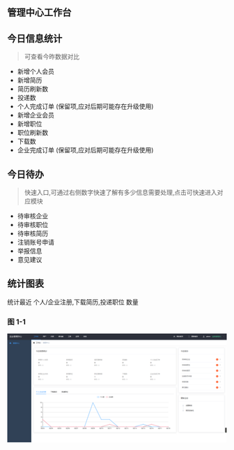 ## 管理中心工作台 <!-- {docsify-ignore} -->

## 今日信息统计
  > 可查看今昨数据对比
  - 新增个人会员
  - 新增简历
  - 简历刷新数
  - 投递数
  - 个人完成订单 (保留项,应对后期可能存在升级使用)
  - 新增企业会员
  - 新增职位
  - 职位刷新数
  - 下载数
  - 企业完成订单 (保留项,应对后期可能存在升级使用)

## 今日待办 
  > 快速入口,可通过右侧数字快速了解有多少信息需要处理,点击可快速进入对应模块
  - 待审核企业
  - 待审核职位
  - 待审核简历
  - 注销账号申请
  - 举报信息
  - 意见建议

## 统计图表
  统计最近 个人/企业注册,下载简历,投递职位 数量

### 图 1-1<!-- {docsify-ignore} -->

![1-1](../../img/home/1-1.png)
